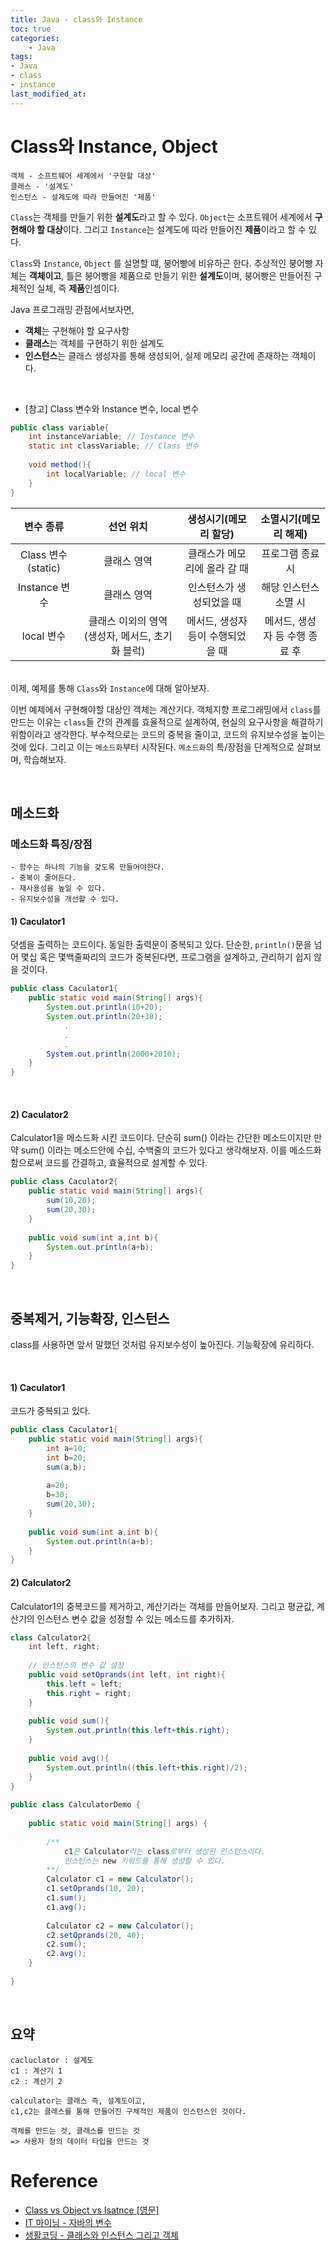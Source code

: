 ```yaml
---
title: Java - class와 Instance
toc: true
categories:	
    - Java
tags: 
- Java
- class
- instance
last_modified_at:
---
```




# Class와 Instance, Object

```
객체 - 소프트웨어 세계에서 '구현할 대상'
클래스 - '설계도'
인스턴스 - 설계도에 따라 만들어진 '제품'
```

`Class`는 객체를 만들기 위한 **설계도**라고 할 수 있다. `Object`는 소프트웨어 세계에서 **구현해야 할 대상**이다. 그리고 `Instance`는 설계도에 따라 만들어진 **제품**이라고 할 수 있다. 

`Class`와 `Instance`, `Object` 를 설명할 떄, 붕어빵에 비유하곤 한다. 추상적인 붕어빵 자체는 **객체이고**,  틀은 붕어빵을 제품으로 만들기 위한 **설계도**이며, 붕어빵은 만들어진 구체적인 실체, 즉 **제품**인셈이다.

Java 프로그래밍 관점에서보자면, 

- **객체**는 구현해야 할 요구사항
- **클래스**는 객체를 구현하기 위한 설계도
- **인스턴스**는 클래스 생성자를 통해 생성되어, 실제 메모리 공간에 존재하는 객체이다.

<br/>

- [참고] Class 변수와 Instance 변수, local 변수

```java
public class variable{
	int instanceVariable; // Instance 변수
	static int classVariable; // Class 변수
    
    void method(){
        int localVariable; // local 변수
    }
}
```

|     변수 종류      |                    선언 위치                    |       생성시기(메모리 할당)       |     소멸시기(메모리 해제)      |
| :----------------: | :---------------------------------------------: | :-------------------------------: | :----------------------------: |
| Class 변수(static) |                   클래스 영역                   |   클래스가 메모리에 올라 갈 때    |        프로그램 종료 시        |
|   Instance 변수    |                   클래스 영역                   |     인스턴스가 생성되었을 때      |     해당 인스턴스 소멸 시      |
|     local 변수     | 클래스 이외의 영역(생성자, 메서드, 초기화 블럭) | 메서드, 생성자 등이 수행되었을 때 | 메서드, 생성자 등 수행 종료 후 |



<br/> 이제, 예제를 통해 `Class`와 `Instance`에 대해 알아보자.

이번 예제에서 구현해야할 대상인 객체는 계산기다. 객체지향 프로그래밍에서 `class`를 만드는 이유는 `class`들 간의 관계를 효율적으로 설계하여, 현실의 요구사항을 해결하기 위함이라고 생각한다. 부수적으로는 코드의 중복을 줄이고, 코드의 유지보수성을 높이는 것에 있다. 그리고 이는 `메소드화`부터 시작된다. `메소드화`의 특/장점을 단계적으로 살펴보며, 학습해보자.

<br/>

## 메소드화

### 메소드화 특징/장점

```
- 함수는 하나의 기능을 갖도록 만들어야한다.
- 중복이 줄어든다.
- 재사용성을 높일 수 있다.
- 유지보수성을 개선할 수 있다.
```

#### 1) Caculator1

 덧셈을  출력하는 코드이다. 동일한 출력문이 중복되고 있다. 단순한, `println()`문을 넘어 몇십 혹은 몇백줄짜리의 코드가 중복된다면, 프로그램을 설계하고, 관리하기 쉽지 않을 것이다.

```java
public class Caculator1{
	public static void main(String[] args){
		System.out.println(10+20);
		System.out.println(20+30);
			.
			.
			.
		System.out.println(2000+2010);
	}
}
```

<br/>

#### 2) Caculator2

Calculator1을 메소드화 시킨 코드이다. 단순히 sum() 이라는 간단한 메소드이지만 만약 sum() 이라는 메소드안에 수십, 수백줄의 코드가 있다고 생각해보자. 이를 메소드화 함으로써 코드를 간결하고, 효율적으로 설계할 수 있다.

```java
public class Caculator2{
	public static void main(String[] args){
		sum(10,20);
        sum(20,30);
	}
	
	public void sum(int a,int b){
		System.out.println(a+b);
	}
}
```

<br/>

## 중복제거, 기능확장, 인스턴스

class를 사용하면 앞서 말했던 것처럼 유지보수성이 높아진다. 기능확장에 유리하다.

<br/>

#### 1) Caculator1

코드가 중복되고 있다.

```java
public class Caculator1{
	public static void main(String[] args){
		int a=10;
		int b=20;
		sum(a,b);
		
		a=20;
		b=30;
        sum(20,30);
	}
	
	public void sum(int a,int b){
		System.out.println(a+b);
	}
}
```

#### 2) Calculator2

Calculator1의 중복코드를 제거하고, 계산기라는 객체를 만들어보자. 그리고 평균값, 계산기의 인스턴스 변수 값을 성정할 수 있는 메소드를 추가하자.

```java
class Calculator2{
    int left, right;
      
    // 인스턴스의 변수 값 설정
    public void setOprands(int left, int right){
        this.left = left;
        this.right = right;
    }
      
    public void sum(){
        System.out.println(this.left+this.right);
    }
      
    public void avg(){
        System.out.println((this.left+this.right)/2);
    }
}
  
public class CalculatorDemo {
      
    public static void main(String[] args) {
          
        /**
			c1은 Calculator라는 class로부터 생성된 인스턴스이다.
        	인스턴스는 new 키워드를 통해 생성할 수 있다.
        **/
        Calculator c1 = new Calculator();
        c1.setOprands(10, 20);
        c1.sum();       
        c1.avg();       
          
        Calculator c2 = new Calculator();
        c2.setOprands(20, 40);
        c2.sum();       
        c2.avg();
    }
  
}
```

<br/>

## 요약

```
cacluclator : 설계도
c1 : 계산기 1
c2 : 계산기 2

calculator는 클래스 즉, 설계도이고,
c1,c2는 클래스를 통해 만들어진 구체적인 제품이 인스턴스인 것이다.

객체를 만드는 것, 클래스를 만드는 것
=> 사용자 정의 데이터 타입을 만드는 것
```



# Reference

- [Class vs Object vs Isatnce [영문]](https://alfredjava.wordpress.com/2008/07/08/class-vs-object-vs-instance/)
- [IT 마이닝 - 자바의 변수](https://itmining.tistory.com/20)
- [생활코딩 - 클래스와 인스턴스 그리고 객체](https://www.opentutorials.org/course/1223/5400)